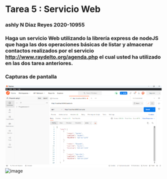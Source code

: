# Tarea 5 : Servicio Web        

### ashly N Diaz Reyes 2020-10955

### Haga un servicio Web utilizando la librería express de nodeJS que haga las dos operaciones básicas de listar y almacenar contactos realizados por el servicio http://www.raydelto.org/agenda.php el cual usted ha utilizado en las dos tarea anteriores.

### Capturas de pantalla

![image](/Tarea5-ProgWeb-master/img/contacto1.png)
![image](/img/conctaro2.png)
